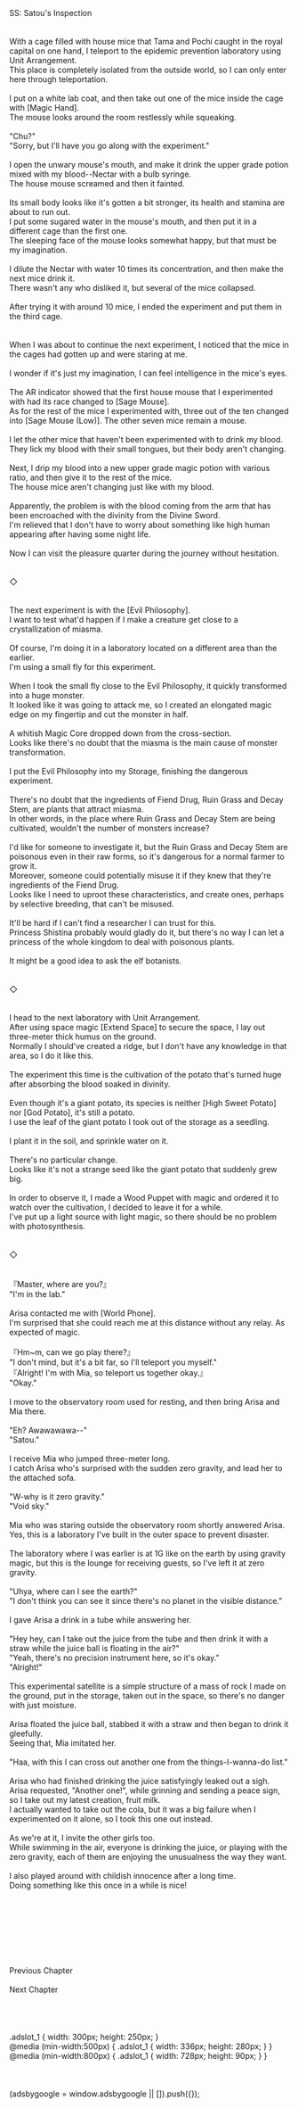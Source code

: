 <br/>
<br/>
<br/>
SS: Satou's Inspection<br/>
<br/>
 <br/>
With a cage filled with house mice that Tama and Pochi caught in the royal capital on one hand, I teleport to the epidemic prevention laboratory using Unit Arrangement.<br/>
This place is completely isolated from the outside world, so I can only enter here through teleportation.<br/>
<br/>
I put on a white lab coat, and then take out one of the mice inside the cage with [Magic Hand].<br/>
The mouse looks around the room restlessly while squeaking.<br/>
<br/>
"Chu?"<br/>
"Sorry, but I'll have you go along with the experiment."<br/>
<br/>
I open the unwary mouse's mouth, and make it drink the upper grade potion mixed with my blood--Nectar with a bulb syringe.<br/>
The house mouse screamed and then it fainted.<br/>
<br/>
Its small body looks like it's gotten a bit stronger, its health and stamina are about to run out. <br/>
I put some sugared water in the mouse's mouth, and then put it in a different cage than the first one.<br/>
The sleeping face of the mouse looks somewhat happy, but that must be my imagination.<br/>
<br/>
I dilute the Nectar with water 10 times its concentration, and then make the next mice drink it.<br/>
There wasn't any who disliked it, but several of the mice collapsed.<br/>
<br/>
After trying it with around 10 mice, I ended the experiment and put them in the third cage.<br/>
<br/>
<br/>
When I was about to continue the next experiment, I noticed that the mice in the cages had gotten up and were staring at me.<br/>
<br/>
I wonder if it's just my imagination, I can feel intelligence in the mice's eyes.<br/>
<br/>
The AR indicator showed that the first house mouse that I experimented with had its race changed to [Sage Mouse].<br/>
As for the rest of the mice I experimented with, three out of the ten changed into [Sage Mouse (Low)]. The other seven mice remain a mouse.<br/>
<br/>
I let the other mice that haven't been experimented with to drink my blood.<br/>
They lick my blood with their small tongues, but their body aren't changing.<br/>
<br/>
Next, I drip my blood into a new upper grade magic potion with various ratio, and then give it to the rest of the mice.<br/>
The house mice aren't changing just like with my blood.<br/>
<br/>
Apparently, the problem is with the blood coming from the arm that has been encroached with the divinity from the Divine Sword.<br/>
I'm relieved that I don't have to worry about something like high human appearing after having some night life.<br/>
<br/>
Now I can visit the pleasure quarter during the journey without hesitation.<br/>
<br/>
<br/>
◇<br/>
<br/>
<br/>
The next experiment is with the [Evil Philosophy].<br/>
I want to test what'd happen if I make a creature get close to a crystallization of miasma.<br/>
<br/>
Of course, I'm doing it in a laboratory located on a different area than the earlier.<br/>
I'm using a small fly for this experiment.<br/>
<br/>
When I took the small fly close to the Evil Philosophy, it quickly transformed into a huge monster.<br/>
It looked like it was going to attack me, so I created an elongated magic edge on my fingertip and cut the monster in half.<br/>
<br/>
A whitish Magic Core dropped down from the cross-section.<br/>
Looks like there's no doubt that the miasma is the main cause of monster transformation.<br/>
<br/>
I put the Evil Philosophy into my Storage, finishing the dangerous experiment.<br/>
<br/>
There's no doubt that the ingredients of Fiend Drug, Ruin Grass and Decay Stem, are plants that attract miasma.<br/>
In other words, in the place where Ruin Grass and Decay Stem are being cultivated, wouldn't the number of monsters increase?<br/>
<br/>
I'd like for someone to investigate it, but the Ruin Grass and Decay Stem are poisonous even in their raw forms, so it's dangerous for a normal farmer to grow it.<br/>
Moreover, someone could potentially misuse it if they knew that they're ingredients of the Fiend Drug.<br/>
Looks like I need to uproot these characteristics, and create ones, perhaps by selective breeding, that can't be misused.<br/>
<br/>
It'll be hard if I can't find a researcher I can trust for this.<br/>
Princess Shistina probably would gladly do it, but there's no way I can let a princess of the whole kingdom to deal with poisonous plants.<br/>
<br/>
It might be a good idea to ask the elf botanists.<br/>
<br/>
<br/>
◇<br/>
<br/>
<br/>
I head to the next laboratory with Unit Arrangement.<br/>
After using space magic [Extend Space] to secure the space, I lay out three-meter thick humus on the ground.<br/>
Normally I should've created a ridge, but I don't have any knowledge in that area, so I do it like this.<br/>
<br/>
The experiment this time is the cultivation of the potato that's turned huge after absorbing the blood soaked in divinity.<br/>
<br/>
Even though it's a giant potato, its species is neither [High Sweet Potato] nor [God Potato], it's still a potato.<br/>
I use the leaf of the giant potato I took out of the storage as a seedling.<br/>
<br/>
I plant it in the soil, and sprinkle water on it.<br/>
<br/>
There's no particular change.<br/>
Looks like it's not a strange seed like the giant potato that suddenly grew big.<br/>
<br/>
In order to observe it, I made a Wood Puppet with magic and ordered it to watch over the cultivation, I decided to leave it for a while.<br/>
I've put up a light source with light magic, so there should be no problem with photosynthesis.<br/>
<br/>
<br/>
◇<br/>
<br/>
<br/>
『Master, where are you?』<br/>
"I'm in the lab."<br/>
<br/>
Arisa contacted me with [World Phone].<br/>
I'm surprised that she could reach me at this distance without any relay. As expected of magic.<br/>
<br/>
『Hm~m, can we go play there?』<br/>
"I don't mind, but it's a bit far, so I'll teleport you myself."<br/>
『Alright! I'm with Mia, so teleport us together okay.』<br/>
"Okay."<br/>
<br/>
I move to the observatory room used for resting, and then bring Arisa and Mia there.<br/>
<br/>
"Eh? Awawawawa--"<br/>
"Satou."<br/>
<br/>
I receive Mia who jumped three-meter long.<br/>
I catch Arisa who's surprised with the sudden zero gravity, and lead her to the attached sofa.<br/>
<br/>
"W-why is it zero gravity."<br/>
"Void sky."<br/>
<br/>
Mia who was staring outside the observatory room shortly answered Arisa.<br/>
Yes, this is a laboratory I've built in the outer space to prevent disaster.<br/>
<br/>
The laboratory where I was earlier is at 1G like on the earth by using gravity magic, but this is the lounge for receiving guests, so I've left it at zero gravity.<br/>
<br/>
"Uhya, where can I see the earth?"<br/>
"I don't think you can see it since there's no planet in the visible distance."<br/>
<br/>
I gave Arisa a drink in a tube while answering her.<br/>
<br/>
"Hey hey, can I take out the juice from the tube and then drink it with a straw while the juice ball is floating in the air?"<br/>
"Yeah, there's no precision instrument here, so it's okay."<br/>
"Alright!"<br/>
<br/>
This experimental satellite is a simple structure of a mass of rock I made on the ground, put in the storage, taken out in the space, so there's no danger with just moisture.<br/>
<br/>
Arisa floated the juice ball, stabbed it with a straw and then began to drink it gleefully.<br/>
Seeing that, Mia imitated her.<br/>
<br/>
"Haa, with this I can cross out another one from the things-I-wanna-do list."<br/>
<br/>
Arisa who had finished drinking the juice satisfyingly leaked out a sigh.<br/>
Arisa requested, "Another one!", while grinning and sending a peace sign, so I take out my latest creation, fruit milk.<br/>
I actually wanted to take out the cola, but it was a big failure when I experimented on it alone, so I took this one out instead.<br/>
<br/>
As we're at it, I invite the other girls too.<br/>
While swimming in the air, everyone is drinking the juice, or playing with the zero gravity, each of them are enjoying the unusualness the way they want.<br/>
<br/>
I also played around with childish innocence after a long time.<br/>
Doing something like this once in a while is nice!<br/>
<br/>
<br/>
<br/>
<br/>
<br/>
<br/>
<br/>
<br/>
Previous Chapter<br/>
<br/>
Next Chapter <br/>
<br/>
<br/>
<br/>
<br/>
.adslot_1 { width: 300px; height: 250px; }<br/>
@media (min-width:500px) { .adslot_1 { width: 336px; height: 280px; } }<br/>
@media (min-width:800px) { .adslot_1 { width: 728px; height: 90px; } }<br/>
<br/>
<br/>
<br/>
(adsbygoogle = window.adsbygoogle || []).push({});<br/>
<br/>
<br/>
<br/>
<br/>
